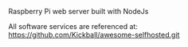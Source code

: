 Raspberry Pi web server built with NodeJs

All software services are referenced at:
https://github.com/Kickball/awesome-selfhosted.git
